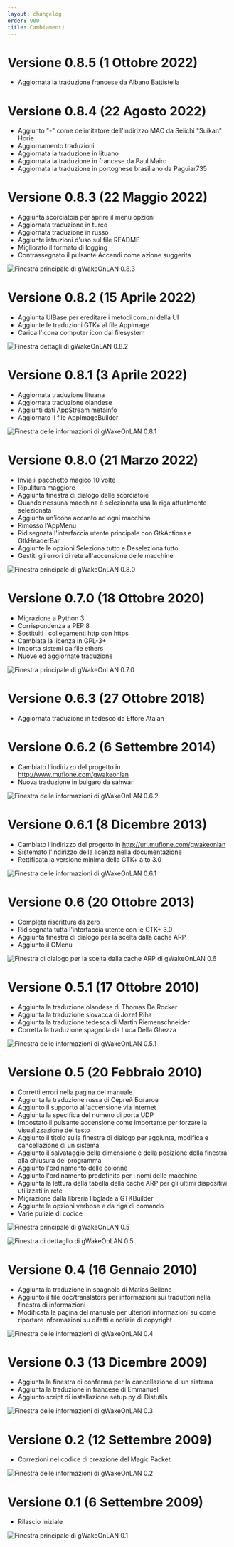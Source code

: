 ```yaml
---
layout: changelog
order: 900
title: Cambiamenti
---
```

# Versione 0.8.5 (1 Ottobre 2022)

* Aggiornata la traduzione francese da Albano Battistella

# Versione 0.8.4 (22 Agosto 2022)

* Aggiunto "-" come delimitatore dell'indirizzo MAC da Seiichi "Suikan" Horie
* Aggiornamento traduzioni
* Aggiornata la traduzione in lituano
* Aggiornata la traduzione in francese da Paul Mairo
* Aggiornata la traduzione in portoghese brasiliano da Paguiar735

# Versione 0.8.3 (22 Maggio 2022)

* Aggiunta scorciatoia per aprire il menu opzioni
* Aggiornata traduzione in turco
* Aggiornata traduzione in russo
* Aggiunte istruzioni d'uso sul file README
* Migliorato il formato di logging
* Contrassegnato il pulsante Accendi come azione suggerita

![Finestra principale di gWakeOnLAN 0.8.3](/resources/gwakeonlan/archive/v0.8.3/italian/main.png)

# Versione 0.8.2 (15 Aprile 2022)

* Aggiunta UIBase per ereditare i metodi comuni della UI
* Aggiunte le traduzioni GTK+ al file AppImage
* Carica l'icona computer icon dal filesystem

![Finestra dettagli di gWakeOnLAN 0.8.2](/resources/gwakeonlan/archive/v0.8.2/italian/detail.png)

# Versione 0.8.1 (3 Aprile 2022)

* Aggiornata traduzione lituana
* Aggiornata traduzione olandese
* Aggiunti dati AppStream metainfo
* Aggiornato il file AppImageBuilder

![Finestra delle informazioni di gWakeOnLAN 0.8.1](/resources/gwakeonlan/archive/v0.8.1/italian/about.png)

# Versione 0.8.0 (21 Marzo 2022)

* Invia il pacchetto magico 10 volte
* Ripulitura maggiore
* Aggiunta finestra di dialogo delle scorciatoie
* Quando nessuna macchina è selezionata usa la riga attualmente selezionata
* Aggiunta un'icona accanto ad ogni macchina
* Rimosso l'AppMenu
* Ridisegnata l'interfaccia utente principale con GtkActions e GtkHeaderBar
* Aggiunte le opzioni Seleziona tutto e Deseleziona tutto
* Gestiti gli errori di rete all'accensione delle macchine

![Finestra principale di gWakeOnLAN 0.8.0](/resources/gwakeonlan/archive/v0.8.0/italian/main.png)

# Versione 0.7.0 (18 Ottobre 2020)

* Migrazione a Python 3
* Corrispondenza a PEP 8
* Sostituiti i collegamenti http con https
* Cambiata la licenza in GPL-3+
* Importa sistemi da file ethers
* Nuove ed aggiornate traduzione

![Finestra principale di gWakeOnLAN 0.7.0](/resources/gwakeonlan/archive/v0.7.0/italian/main.png)

# Versione 0.6.3 (27 Ottobre 2018)

* Aggiornata traduzione in tedesco da Ettore Atalan

# Versione 0.6.2 (6 Settembre 2014)

* Cambiato l'indirizzo del progetto in http://www.muflone.com/gwakeonlan
* Nuova traduzione in bulgaro da sahwar

![Finestra delle informazioni di gWakeOnLAN 0.6.2](/resources/gwakeonlan/archive/v0.6.2/italian/about.png)

# Versione 0.6.1 (8 Dicembre 2013)

* Cambiato l'indirizzo del progetto in http://url.muflone.com/gwakeonlan
* Sistemato l'indirizzo della licenza nella documentazione
* Rettificata la versione minima della GTK+ a to 3.0

![Finestra delle informazioni di gWakeOnLAN 0.6.1](/resources/gwakeonlan/archive/v0.6.1/italian/about.png)

# Versione 0.6 (20 Ottobre 2013)

* Completa riscrittura da zero
* Ridisegnata tutta l'interfaccia utente con le GTK+ 3.0
* Aggiunta finestra di dialogo per la scelta dalla cache ARP
* Aggiunto il GMenu

![Finestra di dialogo per la scelta dalla cache ARP di gWakeOnLAN 0.6](/resources/gwakeonlan/archive/v0.6/italian/arpcache.png)

# Versione 0.5.1 (17 Ottobre 2010)

* Aggiunta la traduzione olandese di Thomas De Rocker
* Aggiunta la traduzione slovacca di Jozef Riha
* Aggiunta la traduzione tedesca di Martin Riemenschneider
* Corretta la traduzione spagnola da Luca Della Ghezza

![Finestra delle informazioni di gWakeOnLAN 0.5.1](/resources/gwakeonlan/archive/v0.5.1/italian/about.png)

# Versione 0.5 (20 Febbraio 2010)

* Corretti errori nella pagina del manuale
* Aggiunta la traduzione russa di Сергей Богатов
* Aggiunto il supporto all'accensione via Internet
* Aggiunta la specifica del numero di porta UDP
* Impostato il pulsante accensione come importante per forzare la
  visualizzazione del testo
* Aggiunto il titolo sulla finestra di dialogo per aggiunta, modifica e
  cancellazione di un sistema
* Aggiunto il salvataggio della dimensione e della posizione della finestra alla
  chiusura del programma
* Aggiunto l'ordinamento delle colonne
* Aggiunto l'ordinamento predefinito per i nomi delle macchine
* Aggiunta la lettura della tabella della cache ARP per gli ultimi dispositivi
  utilizzati in rete
* Migrazione dalla libreria libglade a GTKBuilder
* Aggiunte le opzioni verbose e da riga di comando
* Varie pulizie di codice

![Finestra principale di gWakeOnLAN 0.5](/resources/gwakeonlan/archive/v0.5/italian/main.png)

![Finestra di dettaglio di gWakeOnLAN 0.5](/resources/gwakeonlan/archive/v0.5/italian/detail.png)

# Versione 0.4 (16 Gennaio 2010)

* Aggiunta la traduzione in spagnolo di Matias Bellone
* Aggiunto il file doc/translators per informazioni sui traduttori nella
  finestra di informazioni
* Modificata la pagina del manuale per ulteriori informazioni su come riportare
  informazioni su difetti e notizie di copyright

![Finestra delle informazioni di gWakeOnLAN 0.4](/resources/gwakeonlan/archive/v0.4/italian/about.png)

# Versione 0.3 (13 Dicembre 2009)

* Aggiunta la finestra di conferma per la cancellazione di un sistema
* Aggiunta la traduzione in francese di Emmanuel
* Aggiunto script di installazione setup.py di Distutils

![Finestra delle informazioni di gWakeOnLAN 0.3](/resources/gwakeonlan/archive/v0.3/italian/about.png)

# Versione 0.2 (12 Settembre 2009)

* Correzioni nel codice di creazione del Magic Packet

![Finestra delle informazioni di gWakeOnLAN 0.2](/resources/gwakeonlan/archive/v0.2/italian/about.png)

# Versione 0.1 (6 Settembre 2009)

* Rilascio iniziale

![Finestra principale di gWakeOnLAN 0.1](/resources/gwakeonlan/archive/v0.1/italian/main.png)
